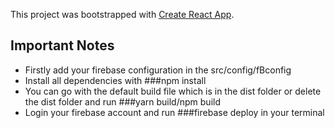 This project was bootstrapped with [Create React App](https://github.com/facebook/create-react-app).

## Important Notes
* Firstly add your firebase configuration in the src/config/fBconfig
* Install all dependencies with ###npm install
* You can go with the default build file which is in the dist folder or delete the dist folder and run ###yarn build/npm build
* Login your firebase account and run ###firebase deploy in your terminal

